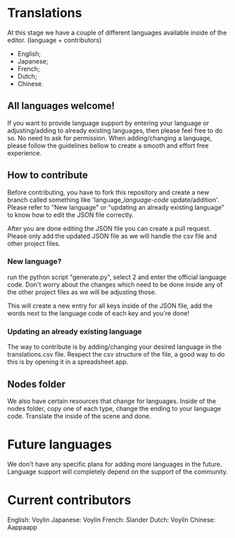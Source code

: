 # Translations

At this stage we have a couple of different languages available inside of the editor. (language + contributors)

- English;
- Japanese;
- French;
- Dutch;
- Chinese.

## All languages welcome!

If you want to provide language support by entering your language or adjusting/adding to already existing languages, then please feel free to do so. No need to ask for permission. When adding/changing a language, please follow the guidelines bellow to create a smooth and effort free experience.

## How to contribute

Before contributing, you have to fork this repository and create a new branch called something like 'language_*language-code* update/addition'. Please refer to "New language" or "updating an already existing language" to know how to edit the JSON file correctly.

After you are done editing the JSON file you can create a pull request. Please only add the updated JSON file as we will handle the csv file and other project files.

### New language?

run the python script "generate.py", select 2 and enter the official language code. Don't worry about the changes which need to be done inside any of the other project files as we will be adjusting those.

This will create a new entry for all keys inside of the JSON file, add the words next to the language code of each key and you're done!

### Updating an already existing language

The way to contribute is by adding/changing your desired language in the translations.csv file. Respect the csv structure of the file, a good way to do this is by opening it in a spreadsheet app.

## Nodes folder

We also have certain resources that change for languages. Inside of the nodes folder, copy one of each type, change the ending to your language code. Translate the inside of the scene and done.

# Future languages

We don't have any specific plans for adding more languages in the future. Language support will completely depend on the support of the community.

# Current contributors

English: Voylin
Japanese: Voylin
French: Slander
Dutch: Voylin
Chinese: Aappaapp
